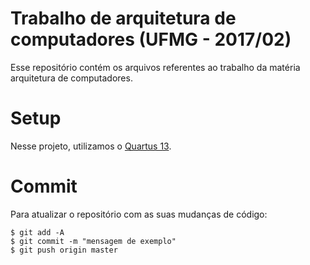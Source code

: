 # Trabalho de arquitetura de computadores (UFMG - 2017/02)

Esse repositório contém os arquivos referentes ao trabalho da matéria
arquitetura de computadores.

# Setup

Nesse projeto, utilizamos o [Quartus 13](http://dl.altera.com/13.0/?edition=web&download_manager=dlm3&platform=linux).

# Commit

Para atualizar o repositório com as suas mudanças de código:

```
$ git add -A
$ git commit -m "mensagem de exemplo"
$ git push origin master
```
